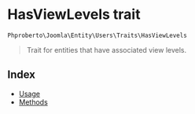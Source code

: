 # HasViewLevels trait

`Phproberto\Joomla\Entity\Users\Traits\HasViewLevels`

> Trait for entities that have associated view levels.

## Index  

* [Usage](#usage)
* [Methods](#methods)
